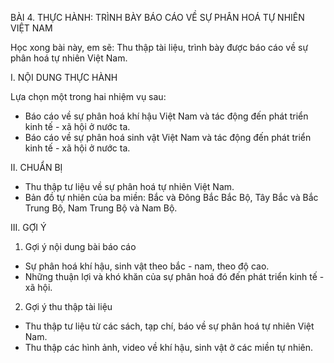 BÀI 4. THỰC HÀNH: TRÌNH BÀY BÁO CÁO VỀ SỰ PHÂN HOÁ TỰ NHIÊN VIỆT NAM

Học xong bài này, em sẽ:
Thu thập tài liệu, trình bày được báo cáo về sự phân hoá tự nhiên Việt Nam.

I. NỘI DUNG THỰC HÀNH

Lựa chọn một trong hai nhiệm vụ sau:
- Báo cáo về sự phân hoá khí hậu Việt Nam và tác động đến phát triển kinh tế - xã hội ở nước ta.
- Báo cáo về sự phân hoá sinh vật Việt Nam và tác động đến phát triển kinh tế - xã hội ở nước ta.

II. CHUẨN BỊ
- Thu thập tư liệu về sự phân hoá tự nhiên Việt Nam.
- Bản đồ tự nhiên của ba miền: Bắc và Đông Bắc Bắc Bộ, Tây Bắc và Bắc Trung Bộ, Nam Trung Bộ và Nam Bộ.

III. GỢI Ý

1. Gợi ý nội dung bài báo cáo
- Sự phân hoá khí hậu, sinh vật theo bắc - nam, theo độ cao.
- Những thuận lợi và khó khăn của sự phân hoá đó đến phát triển kinh tế - xã hội.

2. Gợi ý thu thập tài liệu
- Thu thập tư liệu từ các sách, tạp chí, báo về sự phân hoá tự nhiên Việt Nam.
- Thu thập các hình ảnh, video về khí hậu, sinh vật ở các miền tự nhiên.